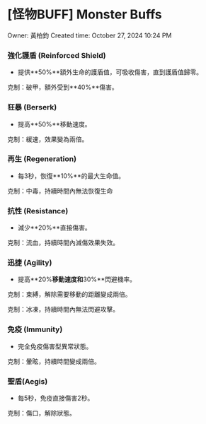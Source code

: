 # [怪物BUFF] Monster Buffs

Owner: 黃柏鈞
Created time: October 27, 2024 10:24 PM

### **強化護盾 (Reinforced Shield)**

- 提供**50%**額外生命的護盾值，可吸收傷害，直到護盾值歸零。

克制：破甲，額外受到**40%**傷害。

### **狂暴 (Berserk)**

- 提高**50%**移動速度。

克制：緩速，效果變為兩倍。

### **再生 (Regeneration)**

- 每3秒，恢復**10%**的最大生命值。

克制：中毒，持續時間內無法恢復生命

### **抗性 (Resistance)**

- 減少**20%**直接傷害。

克制：流血，持續時間內減傷效果失效。

### **迅捷 (Agility)**

- 提高**20%**移動速度和**30%**閃避機率。

克制：束縛，解除需要移動的距離變成兩倍。

克制：冰凍，持續時間內無法閃避攻擊。

### **免疫 (Immunity)**

- 完全免疫傷害型異常狀態。

克制：暈眩，持續時間變成兩倍。

### 聖盾(**Aegis)**

- 每5秒，免疫直接傷害2秒。

克制：傷口，解除狀態。
